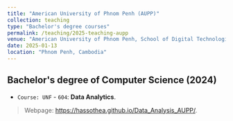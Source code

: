 ```yaml
---
title: "American University of Phnom Penh (AUPP)"
collection: teaching
type: "Bachelor's degree courses"
permalink: /teaching/2025-teaching-aupp
venue: "American University of Phnom Penh, School of Digital Technologies"
date: 2025-01-13
location: "Phnom Penh, Cambodia"
---
```


## Bachelor's degree of Computer Science (2024)

- `Course: UNF` - `604`: **Data Analytics**.

> Webpage: <a href="https://hassothea.github.io/Data_Analysis_AUPP/" target="_blank">https://hassothea.github.io/Data_Analysis_AUPP/</a>.
